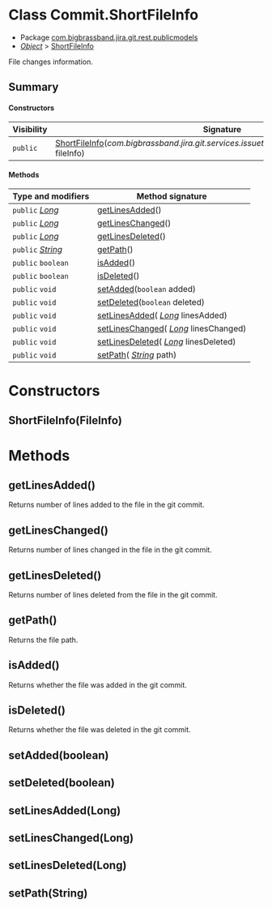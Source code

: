 # Class Commit.ShortFileInfo

* Package [com.bigbrassband.jira.git.rest.publicmodels](#)
*  *[Object](https://docs.oracle.com/javase/8/docs/api/java/lang/Object.html)*  \> [ShortFileInfo](#)

File changes information.


## Summary
#### Constructors
| Visibility | Signature |
| --- | --- |
| `public` | [ShortFileInfo](#shortfileinfofileinfo)(*com.bigbrassband.jira.git.services.issuetabpanels.summary.bean.FileInfo* fileInfo) |

#### Methods
| Type and modifiers | Method signature |
| --- | --- |
| `public`  *[Long](https://docs.oracle.com/javase/8/docs/api/java/lang/Long.html)*  | [getLinesAdded](#getlinesadded)() |
| `public`  *[Long](https://docs.oracle.com/javase/8/docs/api/java/lang/Long.html)*  | [getLinesChanged](#getlineschanged)() |
| `public`  *[Long](https://docs.oracle.com/javase/8/docs/api/java/lang/Long.html)*  | [getLinesDeleted](#getlinesdeleted)() |
| `public`  *[String](https://docs.oracle.com/javase/8/docs/api/java/lang/String.html)*  | [getPath](#getpath)() |
| `public` `boolean` | [isAdded](#isadded)() |
| `public` `boolean` | [isDeleted](#isdeleted)() |
| `public` `void` | [setAdded](#setaddedboolean)(`boolean` added) |
| `public` `void` | [setDeleted](#setdeletedboolean)(`boolean` deleted) |
| `public` `void` | [setLinesAdded](#setlinesaddedlong)( *[Long](https://docs.oracle.com/javase/8/docs/api/java/lang/Long.html)*  linesAdded) |
| `public` `void` | [setLinesChanged](#setlineschangedlong)( *[Long](https://docs.oracle.com/javase/8/docs/api/java/lang/Long.html)*  linesChanged) |
| `public` `void` | [setLinesDeleted](#setlinesdeletedlong)( *[Long](https://docs.oracle.com/javase/8/docs/api/java/lang/Long.html)*  linesDeleted) |
| `public` `void` | [setPath](#setpathstring)( *[String](https://docs.oracle.com/javase/8/docs/api/java/lang/String.html)*  path) |



# Constructors
## ShortFileInfo(FileInfo)





# Methods
## getLinesAdded()
Returns number of lines added to the file in the git commit.



## getLinesChanged()
Returns number of lines changed in the file in the git commit.



## getLinesDeleted()
Returns number of lines deleted from the file in the git commit.



## getPath()
Returns the file path.



## isAdded()
Returns whether the file was added in the git commit.



## isDeleted()
Returns whether the file was deleted in the git commit.



## setAdded(boolean)




## setDeleted(boolean)




## setLinesAdded(Long)




## setLinesChanged(Long)




## setLinesDeleted(Long)




## setPath(String)





